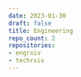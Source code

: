 ```yaml
---
date: 2023-01-30
draft: false
title: Engineering
repo_count: 2
repositories:
- engrxiv
- techrxiv
---
```



